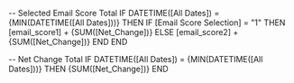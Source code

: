 -- Selected Email Score Total
IF DATETIME([All Dates]) = {MIN(DATETIME([All Dates]))} THEN
    IF [Email Score Selection] = "1" THEN 
        [email_score1] + {SUM([Net_Change])}
    ELSE 
        [email_score2] + {SUM([Net_Change])}
    END
END

-- Net Change Total
IF DATETIME([All Dates]) = {MIN(DATETIME([All Dates]))} THEN 
    {SUM([Net_Change])} 
END
